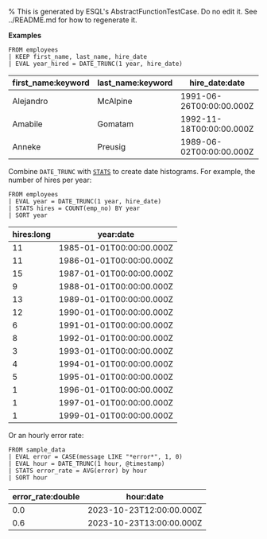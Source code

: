 % This is generated by ESQL's AbstractFunctionTestCase. Do no edit it. See ../README.md for how to regenerate it.

**Examples**

```esql
FROM employees
| KEEP first_name, last_name, hire_date
| EVAL year_hired = DATE_TRUNC(1 year, hire_date)
```

| first_name:keyword | last_name:keyword | hire_date:date | year_hired:date |
| --- | --- | --- | --- |
| Alejandro | McAlpine | 1991-06-26T00:00:00.000Z | 1991-01-01T00:00:00.000Z |
| Amabile | Gomatam | 1992-11-18T00:00:00.000Z | 1992-01-01T00:00:00.000Z |
| Anneke | Preusig | 1989-06-02T00:00:00.000Z | 1989-01-01T00:00:00.000Z |

Combine `DATE_TRUNC` with [`STATS`](/reference/query-languages/esql/esql-commands.md#esql-stats-by) to create date histograms. For example, the number of hires per year:

```esql
FROM employees
| EVAL year = DATE_TRUNC(1 year, hire_date)
| STATS hires = COUNT(emp_no) BY year
| SORT year
```

| hires:long | year:date |
| --- | --- |
| 11 | 1985-01-01T00:00:00.000Z |
| 11 | 1986-01-01T00:00:00.000Z |
| 15 | 1987-01-01T00:00:00.000Z |
| 9 | 1988-01-01T00:00:00.000Z |
| 13 | 1989-01-01T00:00:00.000Z |
| 12 | 1990-01-01T00:00:00.000Z |
| 6 | 1991-01-01T00:00:00.000Z |
| 8 | 1992-01-01T00:00:00.000Z |
| 3 | 1993-01-01T00:00:00.000Z |
| 4 | 1994-01-01T00:00:00.000Z |
| 5 | 1995-01-01T00:00:00.000Z |
| 1 | 1996-01-01T00:00:00.000Z |
| 1 | 1997-01-01T00:00:00.000Z |
| 1 | 1999-01-01T00:00:00.000Z |

Or an hourly error rate:

```esql
FROM sample_data
| EVAL error = CASE(message LIKE "*error*", 1, 0)
| EVAL hour = DATE_TRUNC(1 hour, @timestamp)
| STATS error_rate = AVG(error) by hour
| SORT hour
```

| error_rate:double | hour:date |
| --- | --- |
| 0.0 | 2023-10-23T12:00:00.000Z |
| 0.6 | 2023-10-23T13:00:00.000Z |


